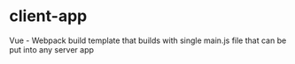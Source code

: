 # client-app
Vue - Webpack build template that builds with single main.js file that can be put into any server app

